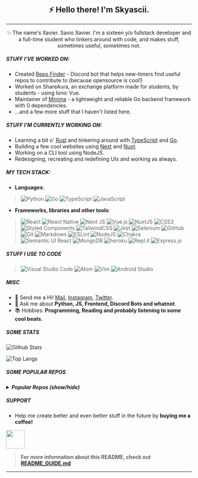 <!-- markdownlint-disable no-inline-html MD041 MD026-->

<h2 align="center">
⚡ Hello there! I'm Skyascii.
</h2>

---
<p align="center">
✨ The name's Xavier. Savio Xavier. I'm a sixteen y/o fullstack developer and a full-time student who tinkers around with code, and makes stuff, sometimes useful, sometimes not.
</p>

##### STUFF I'VE WORKED ON:

- Created [Repo Finder](https://github.com/savioxavier/repo-finder-bot) - Discord bot that helps new-timers find useful repos to contribute to (because opensource is cool!)
- Worked on ShareAura, an exchange platform made for students, by students - using Ionic Vue.
- Maintainer of [Minima](https://github.com/gominima) - a lightweight and reliable Go backend framework with 0 dependencies.
- ...and a few more stuff that I haven't listed here.

##### STUFF I'M CURRENTLY WORKING ON:

- Learning a bit o' [Rust](https://www.rust-lang.org/) and tinkering around with [TypeScript](https://www.typescriptlang.org/) and [Go](https://go.dev/).
- Building a few cool websites using [Next](https://nextjs.org/) and [Nuxt](https://nuxtjs.org/).
- Working on a CLI tool using NodeJS.
- Redesigning, recreating and redefining UIs and working as always.

##### MY TECH STACK:

- **Languages**:

> ![Python](https://img.shields.io/badge/python-3670A0?style=for-the-badge&logo=python&logoColor=ffdd54)
> ![Go](https://img.shields.io/badge/go-%2300ADD8.svg?style=for-the-badge&logo=go&logoColor=white)
> ![TypeScript](https://img.shields.io/badge/typescript-%23007ACC.svg?style=for-the-badge&logo=typescript&logoColor=white)
> ![JavaScript](https://img.shields.io/badge/JavaScript-F7DF1E?style=for-the-badge&logo=javascript&logoColor=black)

- **Frameworks, libraries and other tools**:

> ![React](https://img.shields.io/badge/React-20232A?style=for-the-badge&logo=react&logoColor=61DAFB)
> ![React Native](https://img.shields.io/badge/react_native-%2320232a.svg?style=for-the-badge&logo=react&logoColor=%2361DAFB)
> ![Next JS](https://img.shields.io/badge/Next-black?style=for-the-badge&logo=next.js&logoColor=white)
> ![Vue.js](https://img.shields.io/badge/vuejs-%2335495e.svg?style=for-the-badge&logo=vuedotjs&logoColor=%234FC08D)
> ![NuxtJS](https://img.shields.io/badge/Nuxt-41B883?style=for-the-badge&logo=nuxt.js&logoColor=white)
> ![CSS3](https://img.shields.io/badge/css3-%231572B6.svg?style=for-the-badge&logo=css3&logoColor=white)
> ![Styled Components](https://img.shields.io/badge/styled--components-DB7093?style=for-the-badge&logo=styled-components&logoColor=white)
> ![TailwindCSS](https://img.shields.io/badge/tailwindcss-%2338B2AC.svg?style=for-the-badge&logo=tailwind-css&logoColor=white)
> ![Jest](https://img.shields.io/badge/-jest-%23C21325?style=for-the-badge&logo=jest&logoColor=white)
> ![Selenium](https://img.shields.io/badge/-selenium-%43B02A?style=for-the-badge&logo=selenium&logoColor=white)
> ![GitHub](https://img.shields.io/badge/github-%23121011.svg?style=for-the-badge&logo=github&logoColor=white)
> ![Git](https://img.shields.io/badge/git-%23F05033.svg?style=for-the-badge&logo=git&logoColor=white)
> ![Markdown](https://img.shields.io/badge/markdown-%23000000.svg?style=for-the-badge&logo=markdown&logoColor=white)
> ![ESLint](https://img.shields.io/badge/ESLint-4B3263?style=for-the-badge&logo=eslint&logoColor=white)
> ![NodeJS](https://img.shields.io/badge/Node.js-43853D?style=for-the-badge&logo=node.js&logoColor=white)
> ![Chakra](https://img.shields.io/badge/chakra-%234ED1C5.svg?style=for-the-badge&logo=chakraui&logoColor=white)
> ![Semantic UI React](https://img.shields.io/badge/Semantic%20UI%20React-%2335BDB2.svg?style=for-the-badge&logo=SemanticUIReact&logoColor=white)
> ![MongoDB](https://img.shields.io/badge/MongoDB-4EA94B?style=for-the-badge&logo=mongodb&logoColor=white)
> ![heroku](https://img.shields.io/badge/Heroku-430098?style=for-the-badge&logo=heroku&logoColor=white)
> ![Repl.it](https://img.shields.io/badge/Repl.it-%230D101E.svg?style=for-the-badge&logo=replit&logoColor=white)
> ![Express.js](https://img.shields.io/badge/express.js-%23404d59.svg?style=for-the-badge&logo=express&logoColor=%2361DAFB)

##### STUFF I USE TO CODE

> ![Visual Studio Code](https://img.shields.io/badge/Visual%20Studio%20Code-0078d7.svg?style=for-the-badge&logo=visual-studio-code&logoColor=white)
> ![Atom](https://img.shields.io/badge/Atom-%2366595C.svg?style=for-the-badge&logo=atom&logoColor=white)
> ![Vim](https://img.shields.io/badge/VIM-%2311AB00.svg?style=for-the-badge&logo=vim&logoColor=white)
> ![Android Studio](https://img.shields.io/badge/Android%20Studio-3DDC84.svg?style=for-the-badge&logo=android-studio&logoColor=white)

##### MISC

- 📧 Send me a Hi! [Mail](mailto:savioxavier112@gmail.com), [Instagram](https://instagram.com/saviounderscore), [Twitter](https://twitter.com/saviounderscore).
- 💬 Ask me about **Python, JS, Frontend, Discord Bots and whatnot**.
- 📚 Hobbies: **Programming, Reading and probably listening to some cool beats**.

##### SOME STATS

![Github Stats](https://github-readme-stats.vercel.app/api?username=savioxavier&show_icons=true&theme=vue-dark&count_private=true&hide_border=true&border_radius=10)

![Top Langs](https://github-readme-stats.vercel.app/api/top-langs/?username=savioxavier&layout=compact&theme=vue-dark&count_private=true&hide_border=true&border_radius=10)

##### SOME POPULAR REPOS

<details>

<summary><strong><em>Popular Repos (show/hide)</em></strong></summary>

[![Repo Card](https://github-readme-stats.vercel.app/api/pin/?username=savioxavier&repo=repo-finder-bot&theme=vue-dark&hide_border=true&border_radius=10)](https://github.com/savioxavier/repo-finder-bot)

[![Repo Card](https://github-readme-stats.vercel.app/api/pin/?username=savioxavier&repo=termlink&theme=vue-dark&hide_border=true&border_radius=10)](https://github.com/savioxavier/termlink)

[![Repo Card](https://github-readme-stats.vercel.app/api/pin/?username=savioxavier&repo=discord-neofetch&theme=vue-dark&hide_border=true&border_radius=10)](https://github.com/savioxavier/discord-neofetch)

[![Repo Card](https://github-readme-stats.vercel.app/api/pin/?username=savioxavier&repo=leetspeak&theme=vue-dark&hide_border=true&border_radius=10)](https://github.com/savioxavier/leetspeak)

</details>

##### SUPPORT

- Help me create better and even better stuff in the future by **buying me a coffee!**

<a href="https://www.buymeacoffee.com/savioxavier">
<img src="https://cdn.buymeacoffee.com/buttons/v2/default-blue.png" height="50px">
</a>

> **For more information about this README, check out [README_GUIDE,md](./README_GUIDE.md)**

---
